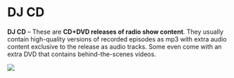 # DJ CD

**DJ CD** – These are **CD+DVD releases of radio show content**. They usually contain high-quality versions of recorded episodes as mp3 with extra audio content exclusive to the release as audio tracks. Some even come with an extra DVD that contains behind-the-scenes videos.

![](/DJ%20CD/lzX1M22t.jpg)
